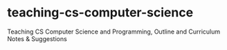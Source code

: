 # teaching-cs-computer-science
Teaching CS Computer Science and Programming, Outline and Curriculum Notes &amp; Suggestions
